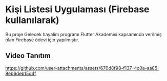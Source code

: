 # Kişi Listesi Uygulaması (Firebase kullanılarak)

Bu proje Gelecek hayalim programı Flutter Akademisi kapsamında verilmiş olan Firebase ödevi için yapılmıştır.

## Video Tanıtım

https://github.com/user-attachments/assets/670d8f98-f137-4c0a-aa85-9eb6deb15d4f
